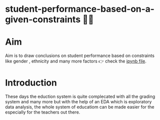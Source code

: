 # student-performance-based-on-a-given-constraints :student:
# Aim
Aim is to draw conclusions on student performance based on constraints like gender , ethnicity and many more factors :point_right: check the [ipynb file](student-performance-based-on-given-constraints/studentperformanceeda.ipynb).
# Introduction 
These days the eduction system is quite complecated with all the grading system and many more but with the help of an EDA which is exploratory data analysis, the whole system of educatiom can be made easier for the especially for the teachers out there.
